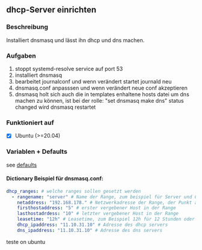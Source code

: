 ## dhcp-Server einrichten

### Beschreibung
Installiert dnsmasq und lässt ihn dhcp und dns machen.

### Aufgaben
1. stoppt systemd-resolve service auf port 53
1. installiert dnsmasq
1. bearbeitet journalconf und wenn verändert startet journald neu
1. dnsmasq.conf anpasssen und wenn verändert neue conf akzeptieren
1. dnsmasq holt sich auch die in templates enhaltene hosts datei um dns machen zu können, ist bei der rolle: "set dnsmasq make dns" status changed wird dnsmasq restartet


### Funktioniert auf
- [x] Ubuntu (>=20.04)

### Variablen + Defaults
see [defaults](./defaults/main.yml)

#### Dictionary Beispiel für dnsmasq.conf:

```yaml
dhcp_ranges: # welche ranges sollen gesetzt werden
  - rangename: "server" # Name der Range, zum beispiel für Server und Clients getrente Ranges oder wenn der DHCP-Server Ranges in verschiedenen subnetzten verteilt.
    netaddress: "192.168.178." # Netzwerkadresse der Range, der Punkt am ende des Strings ist entscheident da mit der ersten und letzten Hostadresse zusammen eine IP gebildet wird (Beispiel: {{ netaddress }}{{ firsthostaddress }} -> 192.168.178.5)
    firsthostaddress: "5" # erster vergebener Host in der Range
    lasthostadrdess: "10" # letzter vergebener Host in der Range
    leasetime: "12h" # Leasetime, zum Beispiel 12h für 12 Stunden oder 3m für 3 Minuten
    dhcp_ipaddress: "11.10.31.10" # Adresse des dhcp servers
    dns_ipaddress: "11.10.31.10" # Adresse des dns servers
```
teste on ubuntu
